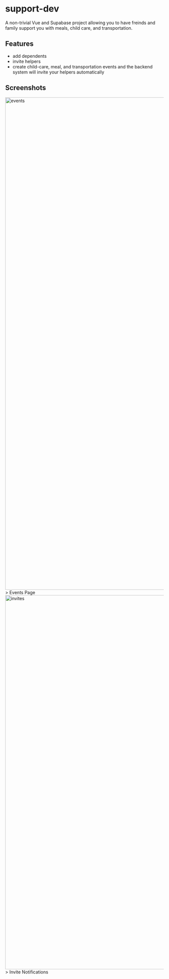 # support-dev

A non-trivial Vue and Supabase project allowing you to have freinds and family support you with meals, child care, and transportation.

## Features

- add dependents
- invite helpers
- create child-care, meal, and transportation events and the backend system will invite your helpers automatically

## Screenshots

<img width="1566" alt="events" src="https://github.com/user-attachments/assets/a1813398-730a-4467-83e9-fd025ae3249c">
> Events Page

<img width="1190" alt="invites" src="https://github.com/user-attachments/assets/d3efb054-d28a-4df8-8c24-99240120b699">
> Invite Notifications
